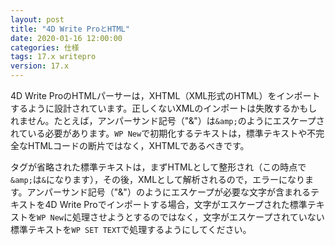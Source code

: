```yaml
---
layout: post
title: "4D Write ProとHTML"
date: 2020-01-16 12:00:00
categories: 仕様 
tags: 17.x writepro
version: 17.x
---
```


4D Write ProのHTMLパーサーは，XHTML（XML形式のHTML）をインポートするように設計されています。正しくないXMLのインポートは失敗するかもしれません。たとえば，アンパーサンド記号（"&"）は``&amp;``のようにエスケープされている必要があります。``WP New``で初期化するテキストは，標準テキストや不完全なHTMLコードの断片ではなく，XHTMLであるべきです。

タグが省略された標準テキストは，まずHTMLとして整形され（この時点で``&amp;``は``&``になります），その後，XMLとして解析されるので，エラーになります。アンパーサンド記号（"&"）のようにエスケープが必要な文字が含まれるテキストを4D Write Proでインポートする場合，文字がエスケープされた標準テキストを``WP New``に処理させようとするのではなく，文字がエスケープされていない標準テキストを``WP SET TEXT``で処理するようにしてください。
